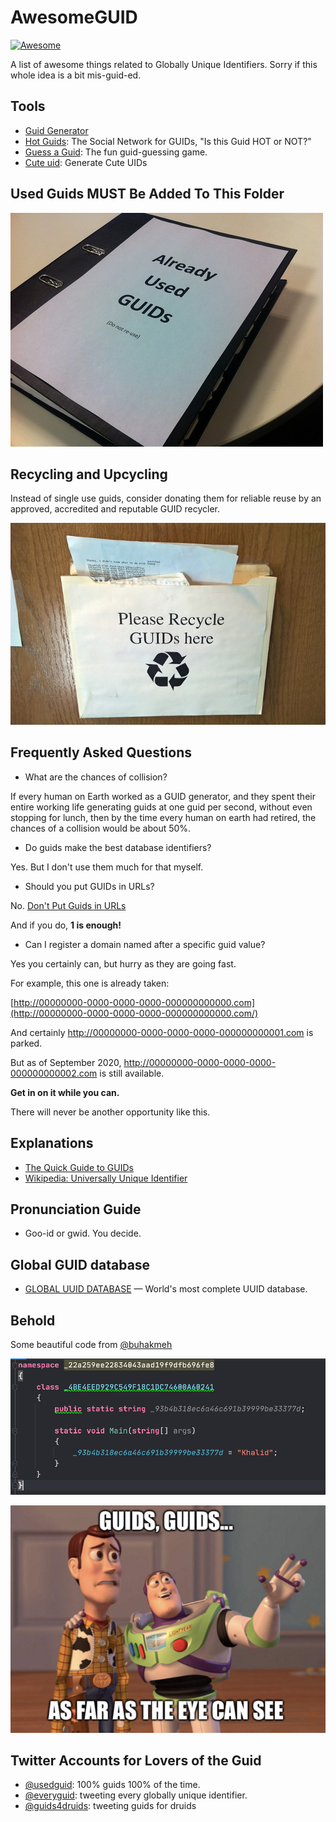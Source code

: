 # AwesomeGUID

[![Awesome](https://awesome.re/badge.svg)](https://awesome.re)

A list of awesome things related to Globally Unique Identifiers. Sorry if this whole idea is a bit mis-guid-ed.

## Tools

- [Guid Generator](https://www.guidgenerator.com/)
- [Hot Guids](http://www.secretgeek.net/hotGuids/index.htm): The Social Network for GUIDs, "Is this Guid HOT or NOT?"
- [Guess a Guid](http://guessaguid.secretgeek.net): The fun guid-guessing game.
- [Cute uid](https://github.com/alexdredmon/cuteuid): Generate Cute UIDs 

## Used Guids **MUST** Be Added To This Folder

![used_guids.jpeg](used_guids.jpeg)

## Recycling and Upcycling

Instead of single use guids, consider donating them for reliable reuse by an approved, accredited and reputable GUID recycler.

![Please Recycle GUIDS here](guid_recycling.jpg)



## Frequently Asked Questions

- What are the chances of collision?

If every human on Earth worked as a GUID generator, and they spent their entire working life generating guids at one guid per second, without even stopping for lunch, then by the time every human on earth had retired, the chances of a collision would be about 50%.


- Do guids make the best database identifiers?

Yes. But I don't use them much for that myself.

- Should you put GUIDs in URLs?

No. [Don't Put Guids in URLs](http://wiki.c2.com/?DontPutGuidsInUrls)

And if you do, **1 is enough!**

- Can I register a domain named after a specific guid value?

Yes you certainly can, but hurry as they are going fast.

For example, this one is already taken:

[http://00000000-0000-0000-0000-000000000000.com](http://00000000-0000-0000-0000-000000000000.com/)

And certainly <http://00000000-0000-0000-0000-000000000001.com> is parked.

But as of September 2020, http://00000000-0000-0000-0000-000000000002.com is still available.

**Get in on it while you can.**

There will never be another opportunity like this.



## Explanations

- [The Quick Guide to GUIDs](https://betterexplained.com/articles/the-quick-guide-to-guids/)
- [Wikipedia: Universally Unique Identifier](https://en.wikipedia.org/wiki/Universally_unique_identifier)

## Pronunciation Guide

- Goo-id or gwid. You decide. 

## Global GUID database

- [GLOBAL UUID DATABASE](https://uuid.pirate-server.com) &mdash; World's most complete UUID database.


## Behold

Some beautiful code from [@buhakmeh](https://twitter.com/buhakmeh/status/1301517508000854022)

![code where all of the names are guids](code_conventions.png)

![Guids! Guids! As far as the eye can see!](as_far.png)



## Twitter Accounts for Lovers of the Guid

- [@usedguid](https://twitter.com/usedguid): 100% guids 100% of the time.
- [@everyguid](https://twitter.com/everyguid): tweeting every globally unique identifier. 
- [@guids4druids](https://twitter.com/guids4druids): tweeting guids for druids

